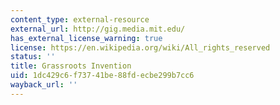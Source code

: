 ```yaml
---
content_type: external-resource
external_url: http://gig.media.mit.edu/
has_external_license_warning: true
license: https://en.wikipedia.org/wiki/All_rights_reserved
status: ''
title: Grassroots Invention
uid: 1dc429c6-f737-41be-88fd-ecbe299b7cc6
wayback_url: ''
---
```

